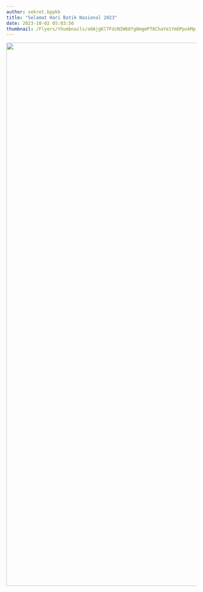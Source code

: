 ```yaml
---
author: sekret.bppkb
title: "Selamat Hari Batik Nasional 2023"
date: 2023-10-02 05:03:56
thumbnail: /Flyers/thumbnails/aOAjgKlTFdzNIW68fgOmgmPf8ChaYe1YmOPpokMp.png
---
```

<p><img src="/images/XpazNtWQksuPnWUkrg9y.png" alt="" width="1146" height="1433" /></p>